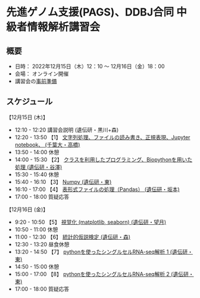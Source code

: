 # 先進ゲノム支援(PAGS)、DDBJ合同 中級者情報解析講習会

## 概要
- 日時：
    2022年12月15日（木）12：10 ～ 12月16日（金）18：00 
- 会場：
    オンライン開催
- 講習会の[事前準備](PREPARATION.md)

## スケジュール

【12月15日 (木)】
- 12:10 - 12:20	講習会説明 (遺伝研・黒川+森)
- 12:20 - 13:50	【1】 [文字列処理、ファイルの読み書き、正規表現、Jupyter notebook、 (千葉大・高橋)](1)
- 13:50 - 14:00	休憩
- 14:00 - 15:30	【2】 [クラスを利用したプログラミング、Biopythonを用いた処理 (遺伝研・谷澤)](2)
- 15:30 - 15:40	休憩
- 15:40 - 16:10	【3】 [Numpy (遺伝研・東)](3)
- 16:10 - 17:00	【4】 [表形式ファイルの処理（Pandas） (遺伝研・坂本)](4)
- 17:00 - 18:00	質疑応答
			
【12月16日 (金)】
- 9:20 - 10:50	【5】 [視覚化 (matplotlib, seaborn) (遺伝研・望月)](5)
- 10:50 - 11:00	休憩
- 11:00 - 12:30	【6】 [統計的仮説検定 (遺伝研・森)](6)
- 12:30 - 13:20	昼食休憩
- 13:20 - 14:50	【7】 [pythonを使ったシングルセルRNA-seq解析 1 (遺伝研・東)](7_and_8)
- 14:50 - 15:00	休憩
- 15:00 - 17:00	【8】 [pythonを使ったシングルセルRNA-seq解析 2 (遺伝研・東)](7_and_8)
- 17:00 - 18:00	質疑応答
